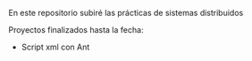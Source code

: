 En este repositorio subiré las prácticas de sistemas distribuidos

Proyectos finalizados hasta la fecha:
- Script xml con Ant
